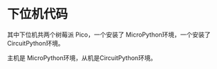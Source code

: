 # 下位机代码
其中下位机共两个树莓派 Pico，一个安装了 MicroPython环境，一个安装了CircuitPython环境。

主机是 MicroPython环境，从机是CircuitPython环境。

